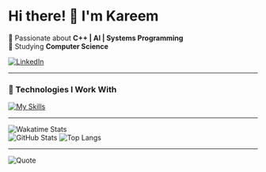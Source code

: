 # Hi there! 👋 I'm Kareem
🎯 Passionate about **C++ | AI | Systems Programming**  
💼 Studying **Computer Science**  

[![LinkedIn](https://img.shields.io/badge/LinkedIn-blue?style=flat&logo=linkedin)](linkedin.com/in/kareem-al-otoum-703947255/)  

---

### 🔧 Technologies I Work With  
[![My Skills](https://skillicons.dev/icons?i=cpp,c,bash,linux,ubuntu,python,cs,java,cmake,css,html,postgres,github,vscode,visualstudio,unity,arduino,opencv&perline=6)](https://skillicons.dev)

---

![Wakatime Stats](https://github-readme-stats.vercel.app/api/wakatime?username=kareemotoum&theme=tokyonight)  
![GitHub Stats](https://github-readme-stats.vercel.app/api?username=kareemotoum&show_icons=true&theme=tokyonight)
![Top Langs](https://github-readme-stats.vercel.app/api/top-langs/?username=kareemotoum&layout=compact&theme=tokyonight) 

---

![Quote](https://quotes-github-readme.vercel.app/api?type=horizontal)

